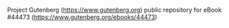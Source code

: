 Project Gutenberg (https://www.gutenberg.org) public repository for eBook #44473 (https://www.gutenberg.org/ebooks/44473)
